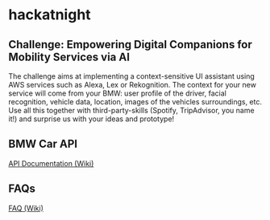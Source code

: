 # hackatnight


## Challenge: Empowering Digital Companions for Mobility Services via AI

The challenge aims at implementing a context-sensitive UI assistant using AWS services such as Alexa, Lex or Rekognition.
The context for your new service will come from your BMW: user profile of the driver, facial recognition, vehicle data, location, images of the vehicles surroundings, etc. Use all this together with third-party-skills (Spotify, TripAdvisor, you name it!) and surprise us with your ideas and prototype! 

## BMW Car API

[API Documentation (Wiki)](https://github.com/bmw-hackathons/hackatnight/wiki/BMW-Car-API)

## FAQs

[FAQ (Wiki)](https://github.com/bmw-hackathons/hackatnight/wiki/FAQ)
